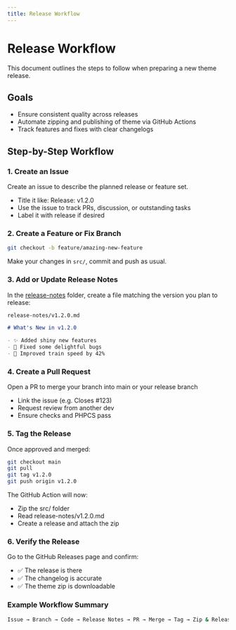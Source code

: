 ```yaml
---
title: Release Workflow
---
```


# Release Workflow
This document outlines the steps to follow when preparing a new theme release.

## Goals
- Ensure consistent quality across releases
- Automate zipping and publishing of theme via GitHub Actions
- Track features and fixes with clear changelogs

## Step-by-Step Workflow

### 1. Create an Issue
Create an issue to describe the planned release or feature set.

- Title it like: Release: v1.2.0
- Use the issue to track PRs, discussion, or outstanding tasks
- Label it with release if desired

### 2. Create a Feature or Fix Branch

```bash
git checkout -b feature/amazing-new-feature
```

Make your changes in `src/`, commit and push as usual.

### 3. Add or Update Release Notes
In the [release-notes](https://github.com/RJAH-OurSpace/Our-Space/tree/main/release-notes) folder, create a file matching the version you plan to release:

```bash
release-notes/v1.2.0.md
```

```markdown
# What's New in v1.2.0

- ✨ Added shiny new features
- 🐛 Fixed some delightful bugs
- 🚂 Improved train speed by 42%
```

### 4. Create a Pull Request
Open a PR to merge your branch into main or your release branch

- Link the issue (e.g. Closes #123)
- Request review from another dev
- Ensure checks and PHPCS pass

### 5. Tag the Release
Once approved and merged:

```bash
git checkout main
git pull
git tag v1.2.0
git push origin v1.2.0
```

The GitHub Action will now:

- Zip the src/ folder
- Read release-notes/v1.2.0.md
- Create a release and attach the zip

### 6. Verify the Release

Go to the GitHub Releases page and confirm:

- ✅ The release is there
- ✅ The changelog is accurate
- ✅ The theme zip is downloadable

### Example Workflow Summary

```bash
Issue → Branch → Code → Release Notes → PR → Merge → Tag → Zip & Release 🚀
```